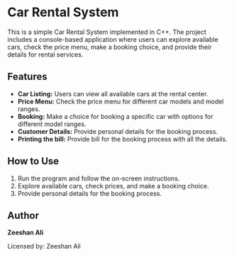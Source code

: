 # Car Rental System

This is a simple Car Rental System implemented in C++. The project includes a console-based application where users can explore available cars, check the price menu, make a booking choice, and provide their details for rental services.

## Features

- **Car Listing:** Users can view all available cars at the rental center.
- **Price Menu:** Check the price menu for different car models and model ranges.
- **Booking:** Make a choice for booking a specific car with options for different model ranges.
- **Customer Details:** Provide personal details for the booking process.
- **Printing the bill:** Provide bill for the booking process with all the details.
## How to Use

1. Run the program and follow the on-screen instructions.
2. Explore available cars, check prices, and make a booking choice.
3. Provide personal details for the booking process.

## Author
 **Zeeshan Ali**

 Licensed by:
 Zeeshan Ali 
